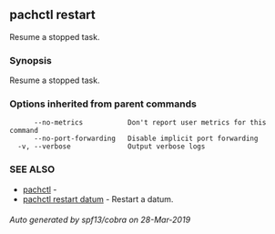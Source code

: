 ## pachctl restart

Resume a stopped task.

### Synopsis


Resume a stopped task.

### Options inherited from parent commands

```
      --no-metrics           Don't report user metrics for this command
      --no-port-forwarding   Disable implicit port forwarding
  -v, --verbose              Output verbose logs
```

### SEE ALSO
* [pachctl](pachctl.md)	 - 
* [pachctl restart datum](pachctl_restart_datum.md)	 - Restart a datum.

###### Auto generated by spf13/cobra on 28-Mar-2019
